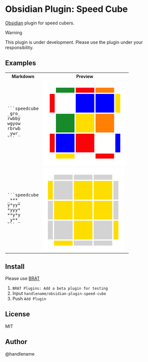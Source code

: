 # Obsidian Plugin: Speed Cube

[Obsidian](https://obsidian.md/) plugin for speed cubers.

> [!WARNING]
> This plugin is under development.
> Please use the plugin under your responsibility.

## Examples

<table>
  <tr>
    <th>Markdown</th>
    <th>Preview</th>
  </tr>
  <tr>
    <td>
<pre>
```speedcube
_gro_
rwbby
wgyow
rbrwb
_ywr_
```
</pre>
    </td>
    <td>
      <img src="./doc/image/example1.png" />
    </td>
  </tr>
  <tr>
    <td>
<pre>
```speedcube
_***_
y*yy*
*yyy*
**y*y
_y**_
```
</pre>
    </td>
    <td>
      <img src="./doc/image/example2.png" />
    </td>
  </tr>
</table>

## Install

Please use [BRAT](https://github.com/TfTHacker/obsidian42-brat)

1. `BRAT Plugins: Add a beta plugin for testing`
2. Input `handlename/obsidian-plugin-speed-cube`
3. Push `Add Plugin`

## License

MIT

## Author

@handlename
